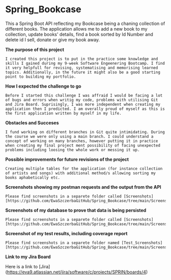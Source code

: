 # Spring_Bookcase

This a Spring Boot API reflecting my Bookcase being a chaning collection of different books. The application allows me to add a new book to my collection, update books' details, find a book sorted by Id Number and delete id I sell, donate or give my book away.


**The purpose of this project**

    I created this project is to put in the practice some knowledge and skills I gained during my 9-week Software Engeenering Bootcamp. I find it very helpfull for revising, systematising and memorising learned topics. Additionally, in the future it might also be a good starting point to building my portfolio.

**How I expected the challenge to go**

    Before I started this challenge I was affraid I would be facing a lot of bugs and errors when writig my code, problems with utilising Git and Jira Board. Suprisingly, I was more independent when creating my application then I predicted. I am overally proud of myself as this is the first application written by myself in my life.

**Obstacles and Succeses**

    I fund working on different branches in Git quite intimidating. During the course we were only using a main branch. I could understand a concept of working on many branches, however putting it in practice when creating my final project ment possibility of facing unexpected problems including loosing the whole work or messing it up.

**Possible improvements for future revisions of the project**

    Creating multiple tables for the application (for instance collection of artists and songs) with additional method/s allowing sorting my books aphabetically etc.

**Screenshots showing my postman requests and the output from the API**

    Please find screenshots in a separete folder called [Screenshots] [https://github.com/EwaSzczerbaGitHub/Spring_Bookcase/tree/main/Screenshots]

**Screenshots of my database to prove that data is being persisted** 

    Please find screenshots in a separete folder called [Screenshots] [https://github.com/EwaSzczerbaGitHub/Spring_Bookcase/tree/main/Screenshots]

**Screenshot of my test results, including coverage report**

    Please find screenshots in a separete folder named [Test_Screenshots] [https://github.com/EwaSzczerbaGitHub/Spring_Bookcase/tree/main/Screenshots]

**Link to my Jira Board**

Here is a link to [Jira] (https://eva9.atlassian.net/jira/software/c/projects/SPRIN/boards/4)
